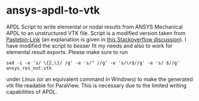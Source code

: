 # ansys-apdl-to-vtk
APDL Script to write elemental or nodal results from ANSYS Mechanical APDL to an unstructured VTK file. Script is a modified version taken from [Pastebin-Link](https://pastebin.com/gyJHKTeJ) (an explanation is given in [this Stackoverflow discussion](https://stackoverflow.com/questions/41722822/how-to-read-ansys-data-files-in-paraview)). 
I have modified the script to besser fit my needs and also to work for elemental result exports. Please make sure to run
```
sed -i -e 's/ \{2,\}/ /g' -e 's/^ //g' -e 's/\r$//g' -e 's/ $//g' ansys_res_out.vtk
```
under Linux (or an equivalent command in Windows) to make the generated vtk file readable for ParaView. This is necessary due to the limited writing capabilities of APDL.
